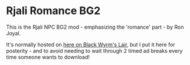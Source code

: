 # Rjali Romance BG2
This is the Rjali  NPC BG2 mod - emphasizing the 'romance' part - by Ron Joyal.

It's normally hosted on [here on Black Wyrm's Lair]([url](http://www.blackwyrmlair.net/promotions/?r=http://dragonshoard.blackwyrmlair.net/mods_download.php?mod=389)), but I put it here for posterity - and to avoid needing to wait through 2 timed ad breaks every time someone wants to download!
